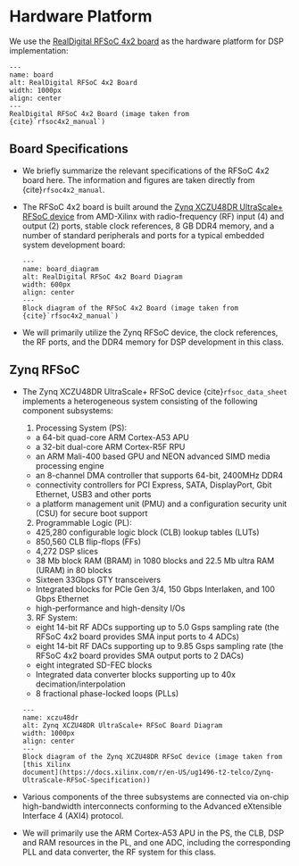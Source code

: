 # Hardware Platform

We use the [RealDigital RFSoC 4x2
board](https://www.realdigital.org/hardware/rfsoc-4x2) as the hardware
platform for DSP implementation:
```{figure} ../figs/rfsoc4x2_board.jpg
---
name: board
alt: RealDigital RFSoC 4x2 Board
width: 1000px
align: center
---
RealDigital RFSoC 4x2 Board (image taken from
{cite}`rfsoc4x2_manual`) 
```

## Board Specifications
* We briefly summarize the relevant specifications of the RFSoC 4x2
  board here. The information and figures are taken directly from
  {cite}`rfsoc4x2_manual`.

* The RFSoC 4x2 board is built around the [Zynq XCZU48DR UltraScale+
RFSoC
device](https://docs.xilinx.com/v/u/en-US/ds889-zynq-usp-rfsoc-overview)
from AMD-Xilinx with radio-frequency (RF) input (4) and output (2)
ports, stable clock references, 8 GB DDR4 memory, and a number of standard
peripherals and ports for a typical embedded system development board:
  ```{figure} ../figs/rfsoc4x2_diagram.jpg
  ---
  name: board_diagram
  alt: RealDigital RFSoC 4x2 Board Diagram
  width: 600px
  align: center
  ---
  Block diagram of the RFSoC 4x2 Board (image taken from
  {cite}`rfsoc4x2_manual`)
  ```

* We will primarily utilize the Zynq RFSoC device, the clock
  references, the RF ports, and the DDR4 memory for DSP development in
  this class.

## Zynq RFSoC

* The Zynq XCZU48DR UltraScale+ RFSoC device {cite}`rfsoc_data_sheet`
  implements a heterogeneous system consisting of the following
  component subsystems:
  1. Processing System (PS):
    - a 64-bit quad-core ARM Cortex-A53 APU
    - a 32-bit dual-core ARM Cortex-R5F RPU
    - an ARM Mali-400 based GPU and NEON advanced SIMD media processing engine
    - an 8-channel DMA controller that supports 64-bit, 2400MHz DDR4
    - connectivity controllers for PCI Express, SATA, DisplayPort, Gbit Ethernet, USB3 and other ports
    - a platform management unit (PMU) and a configuration security
      unit (CSU) for secure boot support

  2. Programmable Logic (PL):
    - 425,280 configurable logic block (CLB) lookup tables (LUTs)
    - 850,560 CLB flip-flops (FFs)
    - 4,272 DSP slices
    - 38 Mb block RAM (BRAM) in 1080 blocks and 22.5 Mb ultra RAM
      (URAM) in 80 blocks
    - Sixteen 33Gbps GTY transceivers
    - Integrated blocks for PCIe Gen 3/4, 150 Gbps Interlaken, and 100 Gbps Ethernet
    - high-performance and high-density I/Os

  3. RF System:
    - eight 14-bit RF ADCs supporting up to 5.0 Gsps sampling rate
      (the RFSoC 4x2 board provides SMA input ports to 4 ADCs)
    - eight 14-bit RF DACs supporting up to 9.85 Gsps sampling rate
      (the RFSoC 4x2 board provides SMA output ports to 2 DACs)
    - eight integrated SD-FEC blocks
    - Integrated data converter blocks supporting up to 40x decimation/interpolation
    - 8 fractional phase-locked loops (PLLs)

  ```{figure} ../figs/rfsoc_g3.png
  ---
  name: xczu48dr
  alt: Zynq XCZU48DR UltraScale+ RFSoC Board Diagram
  width: 1000px
  align: center
  ---
  Block diagram of the Zynq XCZU48DR RFSoC device (image taken from
  [this Xilinx
  document](https://docs.xilinx.com/r/en-US/ug1496-t2-telco/Zynq-UltraScale-RFSoC-Specification))
  ```
 
* Various components of the three subsystems are connected via on-chip
 high-bandwidth interconnects conforming to the Advanced eXtensible
 Interface 4 (AXI4) protocol.

* We will primarily use the ARM Cortex-A53 APU in the PS, the CLB, DSP
  and RAM resources in the PL, and one ADC, including the
  corresponding PLL and data converter, the RF system for this class.
